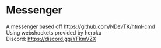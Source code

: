 # Messenger
A messenger based off https://github.com/NDevTK/html-cmd  
Using webshockets provided by heroku  
Discord: https://discord.gg/YFkmVZX
